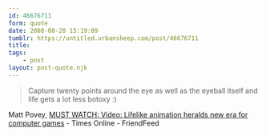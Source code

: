 ```yaml
---
id: 46676711
form: quote
date: 2008-08-20 15:19:09
tumblr: https://untitled.urbansheep.com/post/46676711
title: 
tags:
    - post
layout: post-quote.njk
---
```


<blockquote>
Capture twenty points around the eye as well as the eyeball itself and life gets a lot less botoxy :)
</blockquote>

Matt Povey, <a href="http://friendfeed.com/e/420a41d6-7b87-42b9-af6c-17582498e05b/MUST-WATCH-Video-Lifelike-animation-heralds-new/">MUST WATCH: Video: Lifelike animation heralds new era for computer games</a> - Times Online - FriendFeed
